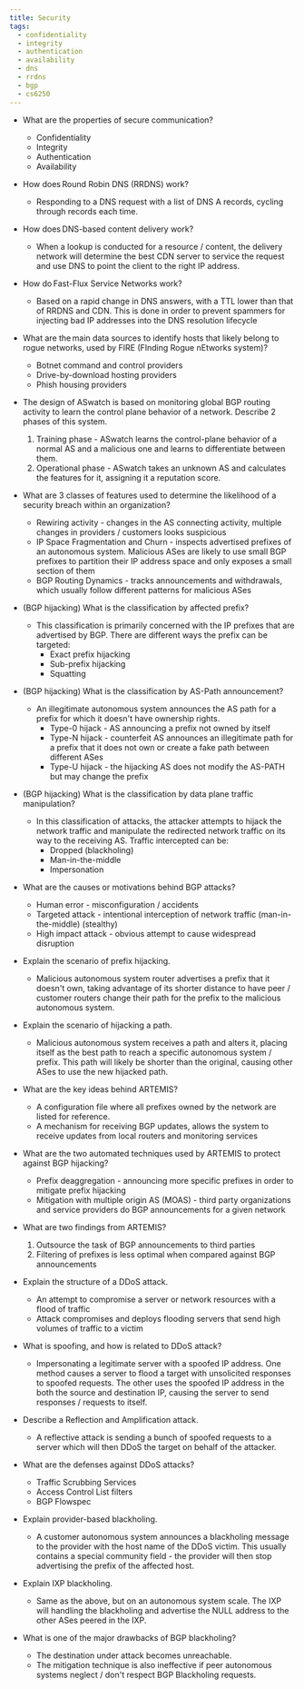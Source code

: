 ```yaml
---
title: Security
tags:
  - confidentiality
  - integrity
  - authentication
  - availability
  - dns
  - rrdns
  - bgp
  - cs6250
---
```


- What are the properties of secure communication?

  - Confidentiality
  - Integrity
  - Authentication
  - Availability

- How does Round Robin DNS (RRDNS) work?

  - Responding to a DNS request with a list of DNS A records, cycling through
    records each time.

- How does DNS-based content delivery work?

  - When a lookup is conducted for a resource / content, the delivery network
    will determine the best CDN server to service the request and use DNS to
    point the client to the right IP address.

- How do Fast-Flux Service Networks work?

  - Based on a rapid change in DNS answers, with a TTL lower than that of RRDNS
    and CDN. This is done in order to prevent spammers for injecting bad IP
    addresses into the DNS resolution lifecycle

- What are the main data sources to identify hosts that likely belong to rogue
  networks, used by FIRE (FInding Rogue nEtworks system)?

  - Botnet command and control providers
  - Drive-by-download hosting providers
  - Phish housing providers

- The design of ASwatch is based on monitoring global BGP routing activity to
  learn the control plane behavior of a network. Describe 2 phases of this
  system.

  1. Training phase - ASwatch learns the control-plane behavior of a normal AS
     and a malicious one and learns to differentiate between them.
  2. Operational phase - ASwatch takes an unknown AS and calculates the features
     for it, assigning it a reputation score.

- What are 3 classes of features used to determine the likelihood of a security
  breach within an organization?

  - Rewiring activity - changes in the AS connecting activity, multiple changes
    in providers / customers looks suspicious
  - IP Space Fragmentation and Churn - inspects advertised prefixes of an
    autonomous system. Malicious ASes are likely to use small BGP prefixes to
    partition their IP address space and only exposes a small section of them
  - BGP Routing Dynamics - tracks announcements and withdrawals, which usually
    follow different patterns for malicious ASes

- (BGP hijacking) What is the classification by affected prefix?

  - This classification is primarily concerned with the IP prefixes that are
    advertised by BGP. There are different ways the prefix can be targeted:
    - Exact prefix hijacking
    - Sub-prefix hijacking
    - Squatting

- (BGP hijacking) What is the classification by AS-Path announcement?

  - An illegitimate autonomous system announces the AS path for a prefix for
    which it doesn't have ownership rights.
    - Type-0 hijack - AS announcing a prefix not owned by itself
    - Type-N hijack - counterfeit AS announces an illegitimate path for a prefix
      that it does not own or create a fake path between different ASes
    - Type-U hijack - the hijacking AS does not modify the AS-PATH but may
      change the prefix

- (BGP hijacking) What is the classification by data plane traffic manipulation?

  - In this classification of attacks, the attacker attempts to hijack the
    network traffic and manipulate the redirected network traffic on its way to
    the receiving AS. Traffic intercepted can be:
    - Dropped (blackholing)
    - Man-in-the-middle
    - Impersonation

- What are the causes or motivations behind BGP attacks?

  - Human error - misconfiguration / accidents
  - Targeted attack - intentional interception of network traffic
    (man-in-the-middle) (stealthy)
  - High impact attack - obvious attempt to cause widespread disruption

- Explain the scenario of prefix hijacking.

  - Malicious autonomous system router advertises a prefix that it doesn't own,
    taking advantage of its shorter distance to have peer / customer routers
    change their path for the prefix to the malicious autonomous system.

- Explain the scenario of hijacking a path.

  - Malicious autonomous system receives a path and alters it, placing itself as
    the best path to reach a specific autonomous system / prefix. This path will
    likely be shorter than the original, causing other ASes to use the new
    hijacked path.

- What are the key ideas behind ARTEMIS?

  - A configuration file where all prefixes owned by the network are listed for
    reference.
  - A mechanism for receiving BGP updates, allows the system to receive updates
    from local routers and monitoring services

- What are the two automated techniques used by ARTEMIS to protect against BGP
  hijacking?

  - Prefix deaggregation - announcing more specific prefixes in order to
    mitigate prefix hijacking
  - Mitigation with multiple origin AS (MOAS) - third party organizations and
    service providers do BGP announcements for a given network

- What are two findings from ARTEMIS?

  1. Outsource the task of BGP announcements to third parties
  2. Filtering of prefixes is less optimal when compared against BGP
     announcements

- Explain the structure of a DDoS attack.

  - An attempt to compromise a server or network resources with a flood of
    traffic
  - Attack compromises and deploys flooding servers that send high volumes of
    traffic to a victim

- What is spoofing, and how is related to DDoS attack?

  - Impersonating a legitimate server with a spoofed IP address. One method
    causes a server to flood a target with unsolicited responses to spoofed
    requests. The other uses the spoofed IP address in the both the source and
    destination IP, causing the server to send responses / requests to itself.

- Describe a Reflection and Amplification attack.

  - A reflective attack is sending a bunch of spoofed requests to a server which
    will then DDoS the target on behalf of the attacker.

- What are the defenses against DDoS attacks?

  - Traffic Scrubbing Services
  - Access Control List filters
  - BGP Flowspec

- Explain provider-based blackholing.

  - A customer autonomous system announces a blackholing message to the provider
    with the host name of the DDoS victim. This usually contains a special
    community field - the provider will then stop advertising the prefix of the
    affected host.

- Explain IXP blackholing.

  - Same as the above, but on an autonomous system scale. The IXP will handling
    the blackholing and advertise the NULL address to the other ASes peered in
    the IXP.

- What is one of the major drawbacks of BGP blackholing?

  - The destination under attack becomes unreachable.
  - The mitigation technique is also ineffective if peer autonomous systems
    neglect / don't respect BGP Blackholing requests.
